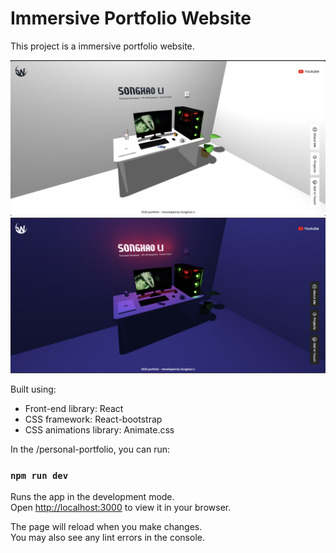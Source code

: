 # Immersive Portfolio Website

This project is a immersive portfolio website.

![preview_1](public/images/preview.png "preview_1")
![preview_2](public/images/preview-dark.png "preview_2")

Built using:

- Front-end library: React
- CSS framework: React-bootstrap
- CSS animations library: Animate.css

In the /personal-portfolio, you can run:

### `npm run dev`

Runs the app in the development mode.\
Open [http://localhost:3000](http://localhost:3000) to view it in your browser.

The page will reload when you make changes.\
You may also see any lint errors in the console.
